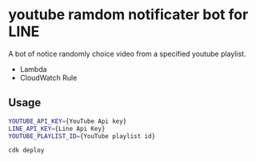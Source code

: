 # youtube ramdom notificater bot for LINE

A bot of notice randomly choice video from a specified youtube playlist.

- Lambda
- CloudWatch Rule

## Usage

```bash
YOUTUBE_API_KEY={YouTube Api key}
LINE_API_KEY={Line Api Key}
YOUTUBE_PLAYLIST_ID={YouTube playlist id}

cdk deploy
```
